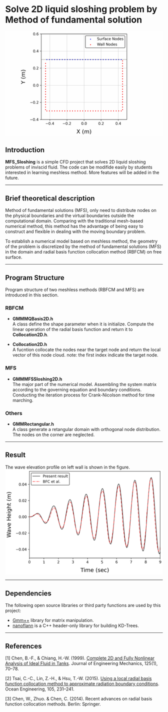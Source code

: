 # Solve 2D liquid sloshing problem by Method of fundamental solution

![](wave_anim.gif)

## Introduction
**MFS_Sloshing** is a simple CFD project that solves 2D liquid sloshing problems of inviscid fluid. The code can be modifide easily by students interested in learning meshless method. More features will be added in the future.

***
## Brief theoretical description

Method of fundamental solutions (MFS), only need to distribute nodes on the physical boundaries and the virtual boundaries outside the computational domain. Comparing with the traditional mesh-based numerical method, this method has the advantage of being easy to construct and flexible in dealing with the moving boundary problem.

To establish a numerical model based on meshless method, the geometry of the problem is discretized by the method of fundamental solutions (MFS) in the domain and radial basis function collocation method (RBFCM) on free surface.

***
## Program Structure
Program structure of two meshless methods (RBFCM and MFS) are introduced in this section.

### RBFCM
* **GMMMQBasis2D.h** \
A class define the shape parameter when it is initialize. Compute the linear operation of the radial basis function and return it to **Collocation2D.h**.

* **Collocation2D.h** \
A fucntion collocate the nodes near the target node and return the local vector of this node cloud.
note: the first index indicate the target node.

### MFS
* **GMMMFSSloshing2D.h** \
The major part of the numerical model. Assembling the system matrix according to the governing equation and boundary conditions. Conducting the iteration process for Crank-Nicolson method for time marching.

### Others
* **GMMRectangular.h** \
A class generate a retangular domain with orthogonal node distribution. The nodes on the corner are neglected.

***
## Result
The wave elevation profile on left wall is shown in the figure.
![](wave_profile.png)

***
## Dependencies
The following open source libraries or third party functions are used by this project:
- [Gmm++](http://getfem.org/gmm.html) library for matrix manipulation.
- [nanoflann](https://github.com/jlblancoc/nanoflann) is a C++ header-only library for building KD-Trees.
***
## References
[1] Chen, B.-F., & Chiang, H.-W. (1999). [Complete 2D and Fully Nonlinear Analysis of Ideal Fluid in Tanks](https://doi.org/10.1061/(asce)0733-9399(1999)125:1(70)). Journal of Engineering Mechanics, 125(1), 70–78.

[2] Tsai, C.-C., Lin, Z.-H., & Hsu, T.-W. (2015). [Using a local radial basis function collocation method to approximate radiation boundary conditions](https://doi.org/10.1016/j.oceaneng.2015.06.030). Ocean Engineering, 105, 231–241. 

[3] Chen, W., Zhuo. & Chen, C. (2014). Recent advances on radial basis function collocation methods. Berlin: Springer.